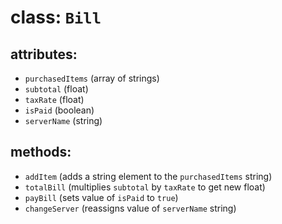 # class: `Bill`

## attributes:
* `purchasedItems` (array of strings)
* `subtotal` (float)
* `taxRate` (float)
* `isPaid` (boolean)
* `serverName` (string)

## methods:
* `addItem` (adds a string element to the `purchasedItems` string)
* `totalBill` (multiplies `subtotal` by `taxRate` to get new float)
* `payBill` (sets value of `isPaid` to `true`)
* `changeServer` (reassigns value of `serverName` string)
